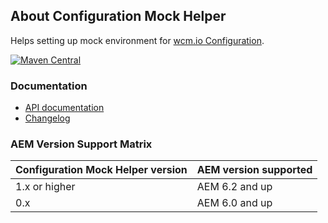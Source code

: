 ## About Configuration Mock Helper

Helps setting up mock environment for [wcm.io Configuration][config].

[![Maven Central](https://maven-badges.herokuapp.com/maven-central/io.wcm/io.wcm.testing.wcm-io-mock.config/badge.svg)](https://maven-badges.herokuapp.com/maven-central/io.wcm/io.wcm.testing.wcm-io-mock.config)


### Documentation

* [API documentation](apidocs/)
* [Changelog](changes-report.html)


### AEM Version Support Matrix

|Configuration Mock Helper version |AEM version supported
|----------------------------------|----------------------
|1.x or higher                     |AEM 6.2 and up
|0.x                               |AEM 6.0 and up


[config]: https://wcm.io/config/
